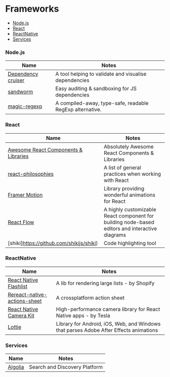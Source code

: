 # Frameworks

- [Node.js](#nodejs)
- [React](#react)
- [ReactNative](#react-native)
- [Services](#services)

### Node.js
| Name | Notes |
| --------- | --------- |
| [Dependency cruiser](https://github.com/sverweij/dependency-cruiser) | A tool helping to validate and visualise dependencies |
| [sandworm](https://sandworm.dev/) | Easy auditing & sandboxing for JS dependencies |
| [magic-regexp](https://regexp.dev/) | A compiled-away, type-safe, readable RegExp alternative. |

### React
| Name | Notes |
| --------- | --------- |
| [Awesome React Components & Libraries](https://github.com/brillout/awesome-react-components) | Absolutely Awesome React Components & Libraries |
| [react-philosophies](https://github.com/mithi/react-philosophies) | A list of general practices when working with React |
| [Framer Motion](https://www.framer.com/motion/) | Library providing wonderful animations for React |
| [React Flow](https://reactflow.dev/) | A highly customizable React component for building node-based editors and interactive diagrams |
| [shiki]https://github.com/shikijs/shiki) | Code highlighting tool |

### ReactNative
| Name | Notes |
| --------- | --------- |
| [React Native Flashlist](https://shopify.github.io/flash-list/) | A lib for rendering large lists - by Shopify |
| [Rereact-native-actions-sheet](https://www.npmjs.com/package/react-native-actions-sheet/) | A crossplatform action sheet |
| [React Native Camera Kit](https://github.com/teslamotors/react-native-camera-kit) | High-performance camera library for React Native apps - by Tesla |
| [Lottie](https://airbnb.io/lottie/#/) | Library for Android, iOS, Web, and Windows that parses Adobe After Effects animations |

### Services
| Name | Notes |
| --------- | --------- |
| [Algolia](https://www.algolia.com/) | Search and Discovery Platform |
